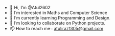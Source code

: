 - 👋 Hi, I’m @Atul2602
- 👀 I’m interested in Maths and Computer Science
- 🌱 I’m currently learning Programming and Design.
- 💞️ I’m looking to collaborate on Python projects.
- 📫 How to reach me : atuliraz1305@gmail.com

<!---
Atul2602/Atul2602 is a ✨ special ✨ repository because its `README.md` (this file) appears on your GitHub profile.
You can click the Preview link to take a look at your changes.
--->
